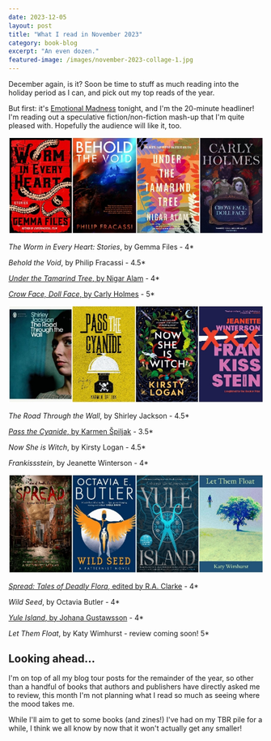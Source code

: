 ```yaml
---
date: 2023-12-05
layout: post
title: "What I read in November 2023"
category: book-blog
excerpt: "An even dozen."
featured-image: /images/november-2023-collage-1.jpg
---
```


December again, is it? Soon be time to stuff as much reading into the holiday period as I can, and pick out my top reads of the year.

But first: it's [Emotional Madness](https://www.colchesterartscentre.com/events/performance/emotional-madness-with-maryann-mates-4/) tonight, and I'm the 20-minute headliner! I'm reading out a speculative fiction/non-fiction mash-up that I'm quite pleased with. Hopefully the audience will like it, too.

![The Worm in Every Heart, Behold the Void, Under the Tamarind Tree, Crow Face, Doll Face](/images/november-2023-collage-1.jpg)

<cite>The Worm in Every Heart: Stories</cite>, by Gemma Files - 4*

<cite>Behold the Void</cite>, by Philip Fracassi - 4.5*

[<cite>Under the Tamarind Tree</cite>, by Nigar Alam](/blog-tour-under-the-tamarind-tree/) - 4*

[<cite>Crow Face, Doll Face</cite>, by Carly Holmes](/blog-tour-crow-face-doll-face/) - 5*

![The Road Through the Wall, Pass the Cyanide, Now She Is Witch, Frankissstein](/images/november-2023-collage-2.jpg)

<cite>The Road Through the Wall</cite>, by Shirley Jackson - 4.5*

[<cite>Pass the Cyanide</cite>, by Karmen Špiljak](/blog-tour-pass-the-cyanide/) - 3.5*

<cite>Now She is Witch</cite>, by Kirsty Logan - 4.5*

<cite>Frankissstein</cite>, by Jeanette Winterson - 4*

![Spread, Wild Seed, Yule Island, Let Them Float](/images/november-2023-collage-3.jpg)

[<cite>Spread: Tales of Deadly Flora</cite>, edited by R.A. Clarke](/blog-tour-spread/) - 4*

<cite>Wild Seed</cite>, by Octavia Butler - 4*

[<cite>Yule Island</cite>, by Johana Gustawsson](/blog-tour-yule-island/) - 4*

<cite>Let Them Float</cite>, by Katy Wimhurst - review coming soon! 5*

## Looking ahead...

I'm on top of all my blog tour posts for the remainder of the year, so other than a handful of books that authors and publishers have directly asked me to review, this month I'm not planning what I read so much as seeing where the mood takes me.

While I'll aim to get to some books (and zines!) I've had on my TBR pile for a while, I think we all know by now that it won't actually get any smaller!
